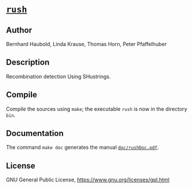 # [`rush`](https://owncloud.gwdg.de/index.php/s/ipd9GfIvaEKNgx4)
## Author
Bernhard Haubold, Linda Krause, Thomas Horn, Peter Pfaffelhuber
## Description
Recombination detection Using SHustrings.
## Compile
Compile the sources using `make`; the executable `rush` is now in the directory `bin`.
## Documentation
The command `make doc` generates the manual [`doc/rushDoc.pdf`](https://owncloud.gwdg.de/index.php/s/ipd9GfIvaEKNgx4).
## License
GNU General Public License, https://www.gnu.org/licenses/gpl.html
